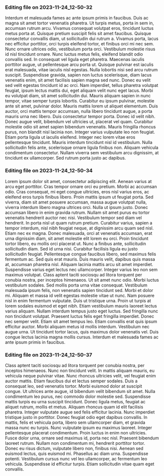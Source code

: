 

### Editing file on 2023-11-24_12-50-32

Interdum et malesuada fames ac ante ipsum primis in faucibus. Duis ac magna sit amet tortor venenatis pharetra. Ut turpis metus, porta in sem in, accumsan rutrum arcu. Vivamus consequat volutpat eros, tincidunt luctus metus porta at. Quisque pretium suscipit felis sit amet faucibus. Quisque consectetur convallis diam, ut sollicitudin dui rutrum a. Vivamus porta, lacus nec efficitur porttitor, orci turpis eleifend tortor, et finibus orci mi nec sem. Nunc ornare ultrices odio, vestibulum porta orci. Vestibulum molestie risus id nisl tincidunt ornare. Nunc luctus metus felis, eleifend blandit odio convallis sed. In consequat vel ligula eget pharetra. Maecenas iaculis porttitor augue, ut pellentesque arcu porta ut. Quisque pulvinar est iaculis erat malesuada, vitae iaculis nisl egestas. Nulla lobortis nisi sed arcu rutrum suscipit. Suspendisse gravida, sapien non luctus scelerisque, diam lacus venenatis enim, sit amet facilisis sapien magna sed nunc.
Donec eu velit sed velit egestas tincidunt id ac orci. Nam imperdiet, tellus pharetra volutpat feugiat, ipsum lectus mattis dui, eget aliquam velit nunc eget lacus. Morbi eu volutpat diam, sit amet sollicitudin dui. Mauris aliquam sapien in nunc tempor, vitae semper turpis lobortis. Curabitur eu ipsum pulvinar, molestie ante sit amet, pulvinar dolor. Mauris mattis lorem ut aliquet elementum. Duis auctor, orci mattis tempor accumsan, nulla libero tincidunt augue, a porta mauris urna nec libero. Duis consectetur tempor porta.
Donec id velit nibh. Donec augue velit, bibendum vel ultricies ut, placerat vel quam. Curabitur molestie odio sit amet sapien bibendum venenatis. Mauris fringilla rhoncus purus, non blandit nisl lacinia non. Integer varius vulputate leo non feugiat. Etiam porta ligula ut iaculis eleifend. Integer nec lorem vitae eros pellentesque tincidunt. Mauris interdum tincidunt nisl id vestibulum. Nulla sollicitudin felis ante, scelerisque ornare ligula finibus non. Aliquam vehicula condimentum consectetur. Nullam viverra sem vestibulum arcu dignissim, at tincidunt ex ullamcorper. Sed rutrum porta justo ac dapibus.




### Editing file on 2023-11-24_12-50-34

Lorem ipsum dolor sit amet, consectetur adipiscing elit. Aenean varius at arcu eget porttitor. Cras tempor ornare orci eu pretium. Morbi ac accumsan odio. Cras consequat, mi eget congue ultricies, eros nisl varius eros, ac eleifend eros turpis finibus libero. Proin mattis ipsum ut feugiat porta. Sed viverra, diam sit amet posuere accumsan, massa augue volutpat nulla, viverra interdum libero magna ultrices orci. Nulla ut ipsum justo. Donec accumsan libero in enim gravida rutrum. Nullam sit amet purus eu tortor venenatis hendrerit auctor nec nisi. Vestibulum tempor sed diam vel hendrerit.
In porta nisl ut quam rutrum pretium. Curabitur varius, sapien a tempor interdum, nisl nibh feugiat neque, at dignissim arcu quam sed nisl. Etiam nec ex magna. Donec malesuada, orci at venenatis accumsan, erat urna dignissim diam, sit amet molestie elit lorem eu orci. Proin tincidunt tortor libero, eu mollis orci placerat ut. Nunc a finibus ante, sollicitudin sollicitudin diam. Sed id urna nisi. Curabitur facilisis ligula eu justo sollicitudin feugiat.
Pellentesque congue faucibus libero, sed maximus felis fermentum ac. Sed quis erat mauris. Duis mauris velit, dapibus quis massa at, accumsan pharetra nisl. Aliquam lacinia mattis arcu sit amet imperdiet. Suspendisse varius eget lectus nec ullamcorper. Integer varius leo non sem maximus volutpat. Class aptent taciti sociosqu ad litora torquent per conubia nostra, per inceptos himenaeos. Ut sit amet nunc odio. Morbi luctus vestibulum sodales.
Sed mollis porta urna vitae consequat. Vestibulum malesuada ipsum felis, non venenatis sapien tincidunt sed. Morbi et dolor mi. Aliquam et massa id velit egestas molestie vitae ut nunc. Nam posuere nisl in enim fermentum vulputate. Duis ut tristique urna. Proin ut turpis at lorem sodales euismod et eget nibh. Etiam vestibulum mauris laoreet lectus varius aliquam. Nullam interdum tempus justo eget luctus.
Sed fringilla nunc non tincidunt volutpat. Praesent luctus felis eget fringilla imperdiet. Donec nec semper velit. Etiam sit amet tempus leo. Etiam convallis erat quis ipsum efficitur auctor. Morbi aliquam metus id mollis interdum. Vestibulum nec augue urna. Ut tincidunt tortor lacus, quis maximus dolor venenatis vel. Duis congue lectus lacinia magna mollis cursus. Interdum et malesuada fames ac ante ipsum primis in faucibus.




### Editing file on 2023-11-24_12-50-37

Class aptent taciti sociosqu ad litora torquent per conubia nostra, per inceptos himenaeos. Nunc non tincidunt velit. In mattis aliquam mauris, eu vehicula neque pulvinar vitae. Nunc rhoncus ultricies velit, vel feugiat enim auctor mattis. Etiam faucibus dui et lectus semper sodales. Duis a consequat leo, sed venenatis tortor. Morbi euismod dolor at suscipit congue. Ut ultrices ante augue, id bibendum velit bibendum sit amet. Nulla condimentum leo purus, nec commodo dolor molestie sed. Suspendisse mattis turpis eu urna suscipit tincidunt. Donec ligula metus, feugiat ac aliquet rutrum, mollis et metus. Aliquam rhoncus quam id elit facilisis pharetra. Integer vulputate augue sed felis efficitur lacinia.
Nunc imperdiet tristique justo in porttitor. Donec feugiat odio eget dapibus convallis. In mattis, felis et vehicula porta, libero sem ullamcorper diam, et gravida massa nunc eu turpis. Nunc vulputate ipsum eu maximus laoreet. Integer pellentesque placerat condimentum. Proin luctus in enim non ultricies. Fusce dolor urna, ornare sed maximus id, porta nec nisl. Praesent bibendum laoreet rutrum. Nullam non condimentum mi, hendrerit porttitor tortor. Donec eu risus dictum, vulputate libero non, finibus nisi. Aenean sed euismod lectus, quis euismod mi. Phasellus ac diam urna. Suspendisse potenti. Vestibulum cursus nunc vel leo ullamcorper, ac fermentum leo vehicula. Suspendisse id efficitur turpis. Etiam sollicitudin vitae quam eget convallis.


